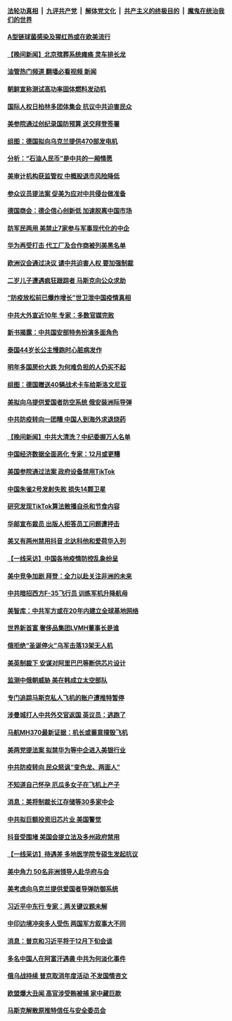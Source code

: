 ####  [法轮功真相](../../../../basic/blob/master/README.md?t=12161931) &nbsp;|&nbsp; [九评共产党](../../../../9ping.md/blob/master/README.md?t=12161931) &nbsp;|&nbsp; [解体党文化](../../../../jtdwh.md/blob/master/README.md?t=12161931)  &nbsp;|&nbsp; [共产主义的终极目的](../../../../gczydzjmd.md/blob/master/README.md?t=12161931) &nbsp;|&nbsp; [魔鬼在统治我们的世界](../../../../mgztzwmdsj.md/blob/master/README.md?t=12161931) 

#### [A型链球菌感染及猩红热或在欧美流行](../pages/nsc418/n13886121.md?t=12161931) 

#### [【晚间新闻】北京殡葬系统瘫痪 灵车排长龙](../pages/nsc418/n13884579.md?t=12161931) 

#### [油管热门频道 翻墙必看视频 新闻](http://129.146.143.75:81/youtube.html?12161931)


#### [朝鲜宣称测试高功率固体燃料发动机](../pages/nsc418/n13886027.md?t=12161931) 

#### [国际人权日柏林多团体集会 抗议中共迫害民众](../pages/nsc418/n13885395.md?t=12161931) 

#### [美参院通过创纪录国防预算 送交拜登签署](../pages/nsc418/n13885868.md?t=12161931) 

#### [组图：德国拟向乌克兰提供470部发电机](../pages/nsc418/n13884544.md?t=12161931) 

#### [分析：“石油人民币”是中共的一厢情愿](../pages/nsc418/n13885034.md?t=12161931) 

#### [美审计机构获监管权 中概股退市风险降低](../pages/nsc418/n13885778.md?t=12161931) 

#### [参众议员提法案 促美为应对中共侵台做准备](../pages/nsc418/n13885724.md?t=12161931) 

#### [德国商会：德企信心创新低 加速脱离中国市场](../pages/nsc418/n13885710.md?t=12161931) 

#### [防军民两用 美禁止7家参与军事现代化的中企](../pages/nsc418/n13885725.md?t=12161931) 

#### [华为再受打击 代工厂及合作商被列美黑名单](../pages/nsc418/n13885714.md?t=12161931) 

#### [欧洲议会通过决议 谴中共迫害人权 要加强制裁](../pages/nsc418/n13885670.md?t=12161931) 

#### [二岁儿子遭遇疯狂跟踪者 马斯克向公众求助](../pages/nsc418/n13885686.md?t=12161931) 

#### [“防疫放松前已爆炸增长”世卫泄中国疫情真相](../pages/nsc418/n13884968.md?t=12161931) 

#### [中共大外宣近10年 专家：多数官媒完败](../pages/nsc418/n13884955.md?t=12161931) 

#### [新书揭露：中共国安部特务扮演多面角色](../pages/nsc418/n13885682.md?t=12161931) 

#### [泰国44岁长公主慢跑时心脏病发作](../pages/nsc418/n13885599.md?t=12161931) 

#### [明年多国房价大跌 为何难负担的人仍买不起](../pages/nsc418/n13885536.md?t=12161931) 

#### [组图：德国赠送40辆战术卡车给斯洛文尼亚](../pages/nsc418/n13885416.md?t=12161931) 

#### [美拟向乌提供爱国者防空系统 俄安装洲际导弹](../pages/nsc418/n13885482.md?t=12161931) 

#### [中共防疫转向一团糟 中国人到海外求退烧药](../pages/nsc418/n13885537.md?t=12161931) 

#### [【晚间新闻】中共大清洗？中纪委握万人名单](../pages/nsc418/n13885370.md?t=12161931) 


#### [中国经济数据全面恶化 专家：12月或更糟](../pages/nsc418/n13885320.md?t=12161931) 

#### [美国参院通过法案 政府设备禁用TikTok](../pages/nsc418/n13885050.md?t=12161931) 

#### [中国朱雀2号发射失败 损失14颗卫星](../pages/nsc418/n13885136.md?t=12161931) 

#### [研究发现TikTok算法散播自杀和节食内容](../pages/nsc418/n13885095.md?t=12161931) 

#### [华邮宣布裁员 出版人拒答员工问题遭抨击](../pages/nsc418/n13884928.md?t=12161931) 

#### [美又有两州禁用抖音 北达科他和爱荷华入列](../pages/nsc418/n13884988.md?t=12161931) 

#### [【一线采访】中国各地疫情防控乱象纷呈](../pages/nsc418/n13884826.md?t=12161931) 

#### [美中竞争加剧 拜登：全力以赴关注非洲的未来](../pages/nsc418/n13884888.md?t=12161931) 

#### [中共暗招西方F-35飞行员 训练军机升降航母](../pages/nsc418/n13884980.md?t=12161931) 

#### [美智库：中共军方或在20年内建立全球基地网络](../pages/nsc418/n13884946.md?t=12161931) 

#### [世界新首富 奢侈品集团LVMH董事长是谁](../pages/nsc418/n13884843.md?t=12161931) 

#### [俄拒绝“圣诞停火”乌军击落13架无人机](../pages/nsc418/n13884844.md?t=12161931) 

#### [美英制裁下 安谋对阿里巴巴等断供芯片设计](../pages/nsc418/n13884840.md?t=12161931) 

#### [监测中俄朝威胁 美在韩成立太空部队](../pages/nsc418/n13884813.md?t=12161931) 

#### [专门追踪马斯克私人飞机的账户遭推特暂停](../pages/nsc418/n13884261.md?t=12161931) 

#### [涉曼城打人中共外交官返国 英议员：逃跑了](../pages/nsc418/n13884830.md?t=12161931) 

#### [马航MH370最新证据：机长或蓄意撞毁飞机](../pages/nsc418/n13884822.md?t=12161931) 

#### [美两党提法案 拟禁华为等中企进入美银行业](../pages/nsc418/n13884752.md?t=12161931) 

#### [中共防疫转向 民众怒讽“变色龙、两面人”](../pages/nsc418/n13884713.md?t=12161931) 



#### [不知道自己怀孕 厄瓜多女子在飞机上产子](../pages/nsc418/n13884392.md?t=12161931) 

#### [消息：美将制裁长江存储等30多家中企](../pages/nsc418/n13884497.md?t=12161931) 

#### [中共拟巨额投资旧芯片业 美国警觉](../pages/nsc418/n13884391.md?t=12161931) 

#### [抖音受围堵 美国会提立法及多州政府禁用](../pages/nsc418/n13884105.md?t=12161931) 

#### [【一线采访】待遇差 多地医学院专硕生发起抗议](../pages/nsc418/n13883914.md?t=12161931) 

#### [美中角力 50名非洲领导人赴华府与会](../pages/nsc418/n13884156.md?t=12161931) 

#### [美考虑向乌克兰提供爱国者导弹防御系统](../pages/nsc418/n13884175.md?t=12161931) 

#### [习近平中东行 专家：两关键议题未解](../pages/nsc418/n13883417.md?t=12161931) 

#### [中印边境冲突多人受伤 两国军方叙事大不同](../pages/nsc418/n13884127.md?t=12161931) 

#### [消息：普京和习近平将于12月下旬会谈](../pages/nsc418/n13884116.md?t=12161931) 

#### [多名中国人在阿富汗遇袭 中共为何淡化事件](../pages/nsc418/n13884109.md?t=12161931) 

#### [俄乌战持续 普京取消年度活动 不发国情咨文](../pages/nsc418/n13884090.md?t=12161931) 

#### [欧盟爆大丑闻 高官涉受贿被捕 家中藏巨款](../pages/nsc418/n13883993.md?t=12161931) 

#### [马斯克解散原推特信任与安全委员会](../pages/nsc418/n13883544.md?t=12161931) 

<img src='http://gfw-breaker.win/goodnews/indexes/nsc418.md' width='0px' height='0px'/>
